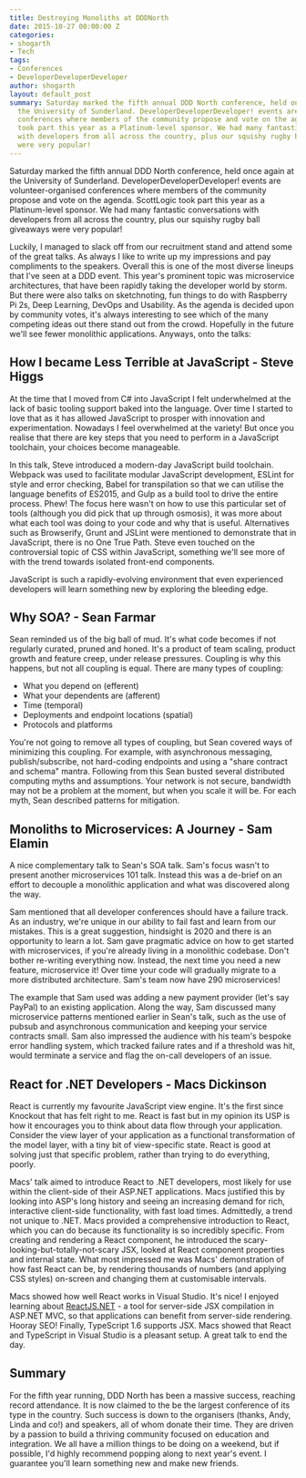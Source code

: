 ```yaml
---
title: Destroying Monoliths at DDDNorth
date: 2015-10-27 00:00:00 Z
categories:
- shogarth
- Tech
tags:
- Conferences
- DeveloperDeveloperDeveloper
author: shogarth
layout: default_post
summary: Saturday marked the fifth annual DDD North conference, held once again at
  the University of Sunderland. DeveloperDeveloperDeveloper! events are volunteer-organised
  conferences where members of the community propose and vote on the agenda. ScottLogic
  took part this year as a Platinum-level sponsor. We had many fantastic conversations
  with developers from all across the country, plus our squishy rugby ball giveaways
  were very popular!
---
```


Saturday marked the fifth annual DDD North conference, held once again at the University of Sunderland. DeveloperDeveloperDeveloper! events are volunteer-organised conferences where members of the community propose and vote on the agenda. ScottLogic took part this year as a Platinum-level sponsor. We had many fantastic conversations with developers from all across the country, plus our squishy rugby ball giveaways were very popular!

Luckily, I managed to slack off from our recruitment stand and attend some of the great talks. As always I like to write up my impressions and pay compliments to the speakers. Overall this is one of the most diverse lineups that I've seen at a DDD event. This year's prominent topic was microservice architectures, that have been rapidly taking the developer world by storm. But there were also talks on sketchnoting, fun things to do with Raspberry Pi 2s, Deep Learning, DevOps and Usability. As the agenda is decided upon by community votes, it's always interesting to see which of the many competing ideas out there stand out from the crowd. Hopefully in the future we'll see fewer monolithic applications. Anyways, onto the talks: 

## How I became Less Terrible at JavaScript - Steve Higgs

At the time that I moved from C# into JavaScript I felt underwhelmed at the lack of basic tooling support baked into the language. Over time I started to love that as it has allowed JavaScript to prosper with innovation and experimentation. Nowadays I feel overwhelmed at the variety! But once you realise that there are key steps that you need to perform in a JavaScript toolchain, your choices become manageable.

In this talk, Steve introduced a modern-day JavaScript build toolchain. Webpack was used to facilitate modular JavaScript development, ESLint for style and error checking, Babel for transpilation so that we can utilise the language benefits of ES2015, and Gulp as a build tool to drive the entire process. Phew! The focus here wasn't on how to use this particular set of tools (although you did pick that up through osmosis), it was more about what each tool was doing to your code and why that is useful. Alternatives such as Browserify, Grunt and JSLint were mentioned to demonstrate that in JavaScript, there is no One True Path. Steve even touched on the controversial topic of CSS within JavaScript, something we'll see more of with the trend towards isolated front-end components.

JavaScript is such a rapidly-evolving environment that even experienced developers will learn something new by exploring the bleeding edge.

## Why SOA? - Sean Farmar

Sean reminded us of the big ball of mud. It's what code becomes if not regularly curated, pruned and honed. It's a product of team scaling, product growth and feature creep, under release pressures. Coupling is why this happens, but not all coupling is equal. There are many types of coupling:

* What you depend on (efferent)
* What your dependents are (afferent)
* Time (temporal)
* Deployments and endpoint locations (spatial)
* Protocols and platforms

You're not going to remove all types of coupling, but Sean covered ways of minimizing this coupling. For example, with asynchronous messaging, publish/subscribe, not hard-coding endpoints and using a "share contract and schema" mantra. Following from this Sean busted several distributed computing myths and assumptions. Your network is not secure, bandwidth may not be a problem at the moment, but when you scale it will be. For each myth, Sean described patterns for mitigation.

## Monoliths to Microservices: A Journey - Sam Elamin

A nice complementary talk to Sean's SOA talk. Sam's focus wasn't to present another microservices 101 talk. Instead this was a de-brief on an effort to decouple a monolithic application and what was discovered along the way.

Sam mentioned that all developer conferences should have a failure track. As an industry, we're unique in our ability to fail fast and learn from our mistakes. This is a great suggestion, hindsight is 2020 and there is an opportunity to learn a lot. Sam gave pragmatic advice on how to get started with microservices, if you're already living in a monolithic codebase. Don't bother re-writing everything now. Instead, the next time you need a new feature, microservice it! Over time your code will gradually migrate to a more distributed architecture. Sam's team now have 290 microservices!

The example that Sam used was adding a new payment provider (let's say PayPal) to an existing application. Along the way, Sam discussed many microservice patterns mentioned earlier in Sean's talk, such as the use of pubsub and asynchronous communication and keeping your service contracts small. Sam also impressed the audience with his team's bespoke error handling system, which tracked failure rates and if a threshold was hit, would terminate a service and flag the on-call developers of an issue. 

## React for .NET Developers - Macs Dickinson

React is currently my favourite JavaScript view engine. It's the first since Knockout that has felt right to me. React is fast but in my opinion its USP is how it encourages you to think about data flow through your application. Consider the view layer of your application as a functional transformation of the model layer, with a tiny bit of view-specific state. React is good at solving just that specific problem, rather than trying to do everything, poorly.

Macs' talk aimed to introduce React to .NET developers, most likely for use within the client-side of their ASP.NET applications. Macs justified this by looking into ASP's long history and seeing an increasing demand for rich, interactive client-side functionality, with fast load times. Admittedly, a trend not unique to .NET. Macs provided a comprehensive introduction to React, which you can do because its functionality is so incredibly specific. From creating and rendering a React component, he introduced the scary-looking-but-totally-not-scary JSX, looked at React component properties and internal state. What most impressed me was Macs' demonstration of how fast React can be, by rendering thousands of numbers (and applying CSS styles) on-screen and changing them at customisable intervals.

Macs showed how well React works in Visual Studio. It's nice! I enjoyed learning about [ReactJS.NET](http://reactjs.net/) - a tool for server-side JSX compilation in ASP.NET MVC, so that applications can benefit from server-side rendering. Hooray SEO! Finally, TypeScript 1.6 supports JSX. Macs showed that React and TypeScript in Visual Studio is a pleasant setup. A great talk to end the day.

## Summary

For the fifth year running, DDD North has been a massive success, reaching record attendance. It is now claimed to the be the largest conference of its type in the country. Such success is down to the organisers (thanks, Andy, Linda and co!) and speakers, all of whom donate their time. They are driven by a passion to build a thriving community focused on education and integration. We all have a million things to be doing on a weekend, but if possible, I'd highly recommend popping along to next year's event. I guarantee you'll learn something new and make new friends.
